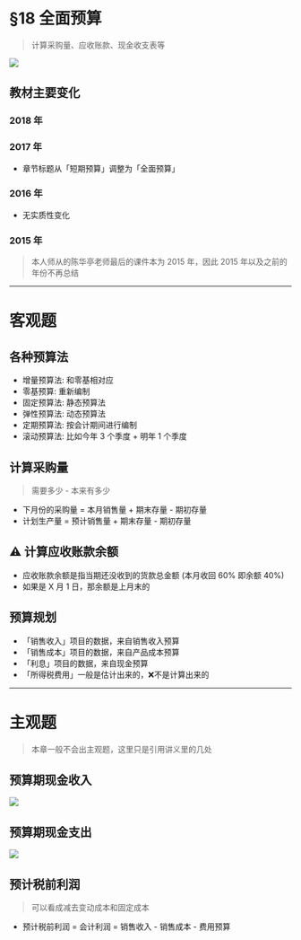 # §18 全面预算
> 计算采购量、应收账款、现金收支表等

![][image-1]

## 教材主要变化
### 2018 年
### 2017 年
- 章节标题从「短期预算」调整为「全面预算」
### 2016 年
- 无实质性变化
### 2015 年
> 本人师从的陈华亭老师最后的课件本为 2015 年，因此 2015 年以及之前的年份不再总结

---- 
# 客观题
## 各种预算法
- 增量预算法: 和零基相对应
- 零基预算: 重新编制
- 固定预算法: 静态预算法
- 弹性预算法: 动态预算法
- 定期预算法: 按会计期间进行编制
- 滚动预算法: 比如今年 3 个季度 + 明年 1 个季度

## 计算采购量
> 需要多少 - 本来有多少
- 下月份的采购量 = 本月销售量 + 期末存量 - 期初存量
- 计划生产量 = 预计销售量 + 期末存量 - 期初存量

## ⚠️ 计算应收账款余额
- 应收账款余额是指当期还没收到的货款总金额 (本月收回 60% 即余额 40%)
- 如果是 X 月 1 日，那余额是上月末的

## 预算规划
- 「销售收入」项目的数据，来自销售收入预算
- 「销售成本」项目的数据，来自产品成本预算
- 「利息」项目的数据，来自现金预算
- 「所得税费用」一般是估计出来的，❌不是计算出来的

---- 
# 主观题
> 本章一般不会出主观题，这里只是引用讲义里的几处

## 预算期现金收入  
![][image-2]

## 预算期现金支出
![][image-3]

## 预计税前利润
> 可以看成减去变动成本和固定成本
- 预计税前利润 = 会计利润 = 销售收入 - 销售成本 - 费用预算

[image-1]:	https://ws4.sinaimg.cn/large/006tNc79gy1fq311nkro0j30dl06gtad.jpg
[image-2]:	https://ws4.sinaimg.cn/large/006tNbRwgy1fq30kpurxij31ak0meae4.jpg
[image-3]:	https://ws1.sinaimg.cn/large/006tNc79ly1fq30pci1dij31aw0ucn2y.jpg